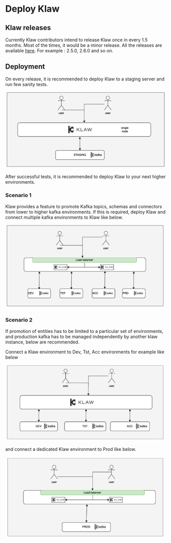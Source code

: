 # Deploy Klaw

## Klaw releases

Currently Klaw contributors intend to release Klaw once in every 1.5 months. Most of the times, it would be a minor
release. All the releases are available [here](../category/Releases).
For example : 2.5.0, 2.6.0 and so on.

## Deployment

On every release, it is recommended to deploy Klaw to a staging server and run few sanity tests.

![Screenshot: Staging](../../static/images/deployklaw/staging.png)

After successful tests, it is recommended to deploy Klaw to your next higher environments.

### Scenario 1

Klaw provides a feature to promote Kafka topics, schemas and connectors from lower to higher kafka environments.
If this is required, deploy Klaw and connect multiple kafka environments to Klaw like below.

![Screenshot: Staging](../../static/images/deployklaw/dtap.png)

### Scenario 2

If promotion of entities has to be limited to a particular set of environments, and production kafka has to be managed
independently by another klaw instance, below are recommended.

Connect a Klaw environment to Dev, Tst, Acc environments for example like below

![Screenshot: Staging](../../static/images/deployklaw/dta.png)

and connect a dedicated Klaw environment to Prod like below.

![Screenshot: Staging](../../static/images/deployklaw/prd.png)
